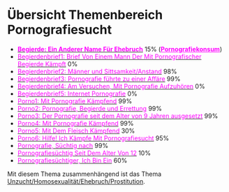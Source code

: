 ﻿<!--t Freiheit von Pornosucht t-->
<!--d  d-->

# Übersicht Themenbereich Pornografiesucht
- [<font color="#FF00FF">**Begierde: Ein Anderer Name Für Ehebruch**</font>](pornografiesucht/begierde) 15% (<font color="#FF00FF"><u>**Pornografiekonsum**</u></font>)
- [<font color="#FF00FF">Begierdenbrief1: Brief Von Einem Mann Der Mit Pornografischer Begierde Kämpft</font>](pornografiesucht/begierdenbrief1) 0%
- [<font color="#FF00FF">Begierdenbrief2: Männer und Sittsamkeit/Anstand</font>](pornografiesucht/begierdenbrief2) 98%
- [<font color="#FF00FF">Begierdenbrief3: Pornografie führte zu einer Affäre</font>](pornografiesucht/begierdenbrief3) 99%
- [<font color="#FF00FF">Begierdenbrief4: Am Versuchen, Mit Pornografie Aufzuhören</font>](pornografiesucht/begierdenbrief4) 0%
- [<font color="#FF00FF">Begierdenbrief5: Internet Pornografie</font>](pornografiesucht/begierdenbrief5) 0%
- [<font color="#FF00FF">Porno1: Mit Pornografie Kämpfend</font>](pornografiesucht/porno1) 99%
- [<font color="#FF00FF">Porno2: Pornografie, Begierde und Errettung</font>](pornografiesucht/porno2) 99%
- [<font color="#FF00FF">Porno3: Der Pornografie seit dem Alter von 9 Jahren ausgesetzt</font>](pornografiesucht/porno3) 99%
- [<font color="#FF00FF">Porno4: Mit Pornografie Kämpfend</font>](pornografiesucht/porno4) 99%
- [<font color="#FF00FF">Porno5: Mit Dem Fleisch Kämpfend</font>](pornografiesucht/porno5) 30%
- [<font color="#FF00FF">Porno6: Hilfe! Ich Kämpfe Mit Pornografiesucht</font>](pornografiesucht/porno6) 95%
- [<font color="#FF00FF">Pornografie, Süchtig nach</font>](pornografiesucht/suechtig-nach-pornografie) 99%
- [<font color="#FF00FF">Pornografiesüchtig Seit Dem Alter Von 12</font>](pornografiesucht/pornografie) 10%
- [<font color="#FF00FF">Pornografiesüchtiger, Ich Bin Ein</font>](pornografiesucht/pornografiesuechtiger) 60%

Mit diesem Thema zusammenhängend ist das Thema [Unzucht/Homosexualität/Ehebruch/Prostitution](unzucht-homosexualitaet-ehebruch/_index).